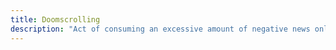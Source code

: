 ```yaml
---
title: Doomscrolling
description: "Act of consuming an excessive amount of negative news online, often leading to feelings of anxiety or despair"
---
```

